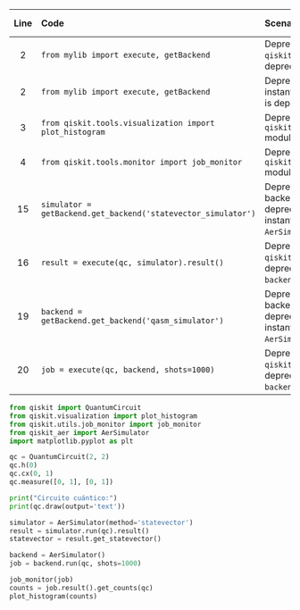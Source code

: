 | Line | Code | Scenario | Scenario Id | Reference | Artifact | Refactoring |
| :--: | :--- | :------- | :---------: | :-------: | :-------: | :---------- |
| 2 | `from mylib import execute, getBackend` | Deprecation -> The global `qiskit.execute` function is deprecated. (optional) | * | internal | `execute` (from mylib) | |
| 2 | `from mylib import execute, getBackend` | Deprecation -> Backend instantiation via `get_backend` is deprecated. (optional) | * | internal | `getBackend` (from mylib) | |
| 3 | `from qiskit.tools.visualization import plot_histogram` | Deprecation -> `qiskit.tools.visualization` module moved | * | internal | `qiskit.tools.visualization` | `from qiskit.visualization import plot_histogram` |
| 4 | `from qiskit.tools.monitor import job_monitor` | Deprecation -> `qiskit.tools.monitor` module moved | * | internal | `qiskit.tools.monitor` | `from qiskit.utils.job_monitor import job_monitor` |
| 15 | `simulator = getBackend.get_backend('statevector_simulator')` | Deprecation -> Obtaining backends via `get_backend` is deprecated, use direct instantiation of `AerSimulator`. | * | internal | `getBackend.get_backend` | `simulator = AerSimulator(method='statevector')` |
| 16 | `result = execute(qc, simulator).result()` | Deprecation -> `qiskit.execute` function is deprecated, use `backend.run()`. | * | internal | `execute` | `result = simulator.run(qc).result()` |
| 19 | `backend = getBackend.get_backend('qasm_simulator')` | Deprecation -> Obtaining backends via `get_backend` is deprecated, use direct instantiation of `AerSimulator`. | * | internal | `getBackend.get_backend` | `backend = AerSimulator()` |
| 20 | `job = execute(qc, backend, shots=1000)` | Deprecation -> `qiskit.execute` function is deprecated, use `backend.run()`. | * | internal | `execute` | `job = backend.run(qc, shots=1000)` |


```python
from qiskit import QuantumCircuit
from qiskit.visualization import plot_histogram
from qiskit.utils.job_monitor import job_monitor
from qiskit_aer import AerSimulator
import matplotlib.pyplot as plt

qc = QuantumCircuit(2, 2)
qc.h(0)
qc.cx(0, 1)
qc.measure([0, 1], [0, 1])

print("Circuito cuántico:")
print(qc.draw(output='text'))

simulator = AerSimulator(method='statevector')
result = simulator.run(qc).result()
statevector = result.get_statevector()

backend = AerSimulator()
job = backend.run(qc, shots=1000)

job_monitor(job)
counts = job.result().get_counts(qc)
plot_histogram(counts)
```